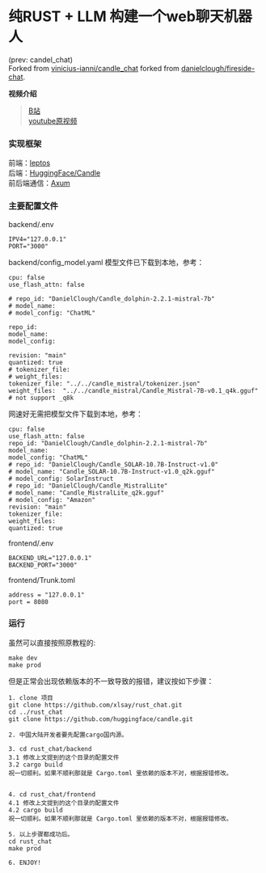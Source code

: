 # 纯RUST + LLM 构建一个web聊天机器人  
(prev: candel_chat)  
Forked from [vinicius-ianni/candle_chat](https://github.com/vinicius-ianni/candle_chat) forked from [danielclough/fireside-chat](https://github.com/danielclough/fireside-chat). 

**视频介绍**   
> [B站](https://www.bilibili.com/video/BV1oAgKehEom)  
> [youtube原视频](https://www.youtube.com/watch?v=Jw1E3LnNG0o)  


### 实现框架
前端：[leptos](https://github.com/leptos-rs/leptos)  
后端：[HuggingFace/Candle](https://github.com/huggingface/candle/)  
前后端通信：[Axum](https://github.com/tokio-rs/axum)  


### 主要配置文件
backend/.env  
```
IPV4="127.0.0.1"
PORT="3000"
```

backend/config_model.yaml
模型文件已下载到本地，参考：
```
cpu: false
use_flash_attn: false

# repo_id: "DanielClough/Candle_dolphin-2.2.1-mistral-7b"
# model_name: 
# model_config: "ChatML"

repo_id: 
model_name: 
model_config:

revision: "main"
quantized: true
# tokenizer_file:
# weight_files:
tokenizer_file: "../../candle_mistral/tokenizer.json"
weight_files:  "../../candle_mistral/Candle_Mistral-7B-v0.1_q4k.gguf" # not support _q8k 

```

网速好无需把模型文件下载到本地，参考：
```
cpu: false
use_flash_attn: false
repo_id: "DanielClough/Candle_dolphin-2.2.1-mistral-7b"
model_name: 
model_config: "ChatML"
# repo_id: "DanielClough/Candle_SOLAR-10.7B-Instruct-v1.0"
# model_name: "Candle_SOLAR-10.7B-Instruct-v1.0_q2k.gguf"
# model_config: SolarInstruct
# repo_id: "DanielClough/Candle_MistralLite"
# model_name: "Candle_MistralLite_q2k.gguf"
# model_config: "Amazon"
revision: "main"
tokenizer_file:
weight_files:
quantized: true
```

frontend/.env  
```
BACKEND_URL="127.0.0.1"
BACKEND_PORT="3000"
```

frontend/Trunk.toml
```
address = "127.0.0.1"
port = 8080
```

### 运行
虽然可以直接按照原教程的:
```
make dev
make prod
```
但是正常会出现依赖版本的不一致导致的报错，建议按如下步骤：
 
```
1. clone 项目
git clone https://github.com/xlsay/rust_chat.git
cd ../rust_chat
git clone https://github.com/huggingface/candle.git

2. 中国大陆开发者要先配置cargo国内源。

3. cd rust_chat/backend
3.1 修改上文提到的这个目录的配置文件 
3.2 cargo build
祝一切顺利。如果不顺利那就是 Cargo.toml 里依赖的版本不对，根据报错修改。


4. cd rust_chat/frontend
4.1 修改上文提到的这个目录的配置文件 
4.2 cargo build
祝一切顺利。如果不顺利那就是 Cargo.toml 里依赖的版本不对，根据报错修改。

5. 以上步骤都成功后。
cd rust_chat
make prod

6. ENJOY!
```
